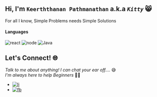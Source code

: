 ## Hi, I'm `Keerththanan Pathmanathan` a.k.a _`Kitty`_ 😸 
For all I know, Simple Problems needs Simple Solutions

#### Languages
![react](https://img.shields.io/badge/React-black?style=flat&logo=react) ![node](https://img.shields.io/badge/node.js-black?style=flat&logo=node.js) ![Java](https://img.shields.io/badge/java-black?style=flat&logo=java)

## Let's Connect! 🌐
*Talk to me about anything! I can chat your ear off....* 😅  
   *I'm always here to help Beginners* 🙌😘  
- [![li](https://img.shields.io/badge/LinkedIn-0077B5?style=social&logo=Linkedin)](https://www.linkedin.com/in/keerththanan-pathmanathan/)
- [![fb](https://img.shields.io/badge/Facebook-1DA1F2?style=social&logo=Facebook)](https://www.facebook.com/keerthy.naathan/)


